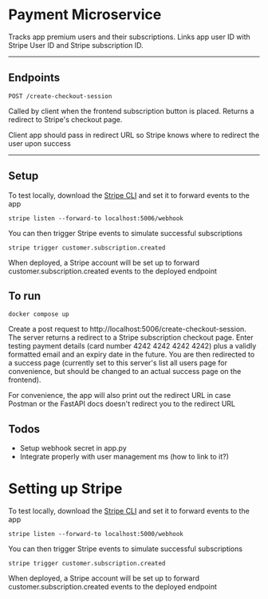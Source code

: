 # Payment Microservice 
Tracks app premium users and their subscriptions. Links app user ID with Stripe User ID and Stripe subscription ID. 

___
## Endpoints 
`POST /create-checkout-session`

Called by client when the frontend subscription button is placed. Returns a redirect to Stripe's checkout page.

Client app should pass in redirect URL so Stripe knows where to redirect the user upon success 
___
## Setup 
To test locally, download the [Stripe CLI](https://stripe.com/docs/stripe-cli) and set it to forward events to the app 

`stripe listen --forward-to localhost:5006/webhook`

You can then trigger Stripe events to simulate successful subscriptions 

`stripe trigger customer.subscription.created`

When deployed, a Stripe account will be set up to forward customer.subscription.created events to the deployed endpoint 

## To run 
`docker compose up`

Create a post request to http://localhost:5006/create-checkout-session. The server returns a redirect to a Stripe subscription checkout page. Enter testing payment details (card number 4242 4242 4242 4242) plus a validly formatted email and an expiry date in the future. You are then redirected to a success page (currently set to this server's list all users page for convenience, but should be changed to an actual success page on the frontend).

For convenience, the app will also print out the redirect URL in case Postman or the FastAPI docs doesn't redirect you to the redirect URL 

## Todos
- Setup webhook secret in app.py
- Integrate properly with user management ms (how to link to it?)

# Setting up Stripe

To test locally, download the [Stripe CLI](https://stripe.com/docs/stripe-cli) and set it to forward events to the app

`stripe listen --forward-to localhost:5000/webhook`

You can then trigger Stripe events to simulate successful subscriptions

`stripe trigger customer.subscription.created`

When deployed, a Stripe account will be set up to forward customer.subscription.created events to the deployed endpoint
